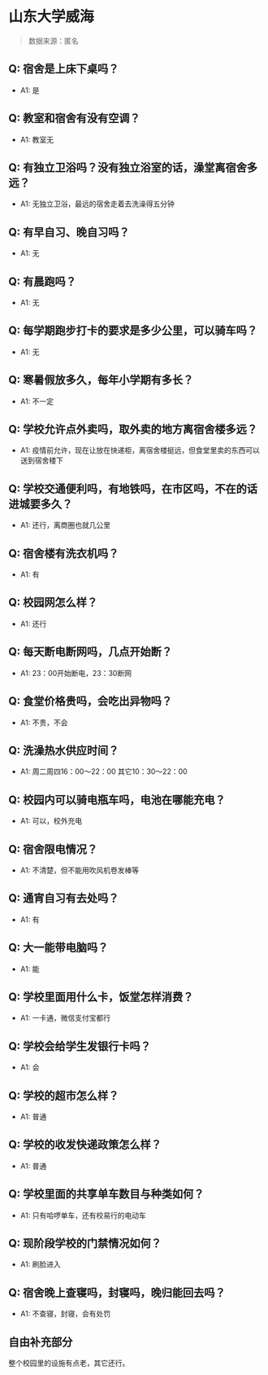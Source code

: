 # 山东大学威海

> 数据来源：匿名

## Q: 宿舍是上床下桌吗？

- A1: 是

## Q: 教室和宿舍有没有空调？

- A1: 教室无

## Q: 有独立卫浴吗？没有独立浴室的话，澡堂离宿舍多远？

- A1: 无独立卫浴，最远的宿舍走着去洗澡得五分钟

## Q: 有早自习、晚自习吗？

- A1: 无

## Q: 有晨跑吗？

- A1: 无

## Q: 每学期跑步打卡的要求是多少公里，可以骑车吗？

- A1: 无

## Q: 寒暑假放多久，每年小学期有多长？

- A1: 不一定

## Q: 学校允许点外卖吗，取外卖的地方离宿舍楼多远？

- A1: 疫情前允许，现在让放在快递柜，离宿舍楼挺远，但食堂里卖的东西可以送到宿舍楼下

## Q: 学校交通便利吗，有地铁吗，在市区吗，不在的话进城要多久？

- A1: 还行，离商圈也就几公里

## Q: 宿舍楼有洗衣机吗？

- A1: 有

## Q: 校园网怎么样？

- A1: 还行

## Q: 每天断电断网吗，几点开始断？

- A1: 23：00开始断电，23：30断网

## Q: 食堂价格贵吗，会吃出异物吗？

- A1: 不贵，不会

## Q: 洗澡热水供应时间？

- A1: 周二周四16：00～22：00 其它10：30～22：00

## Q: 校园内可以骑电瓶车吗，电池在哪能充电？

- A1: 可以，校外充电

## Q: 宿舍限电情况？

- A1: 不清楚，但不能用吹风机卷发棒等

## Q: 通宵自习有去处吗？

- A1: 有

## Q: 大一能带电脑吗？

- A1: 能

## Q: 学校里面用什么卡，饭堂怎样消费？

- A1: 一卡通，微信支付宝都行

## Q: 学校会给学生发银行卡吗？

- A1: 会

## Q: 学校的超市怎么样？

- A1: 普通

## Q: 学校的收发快递政策怎么样？

- A1: 普通

## Q: 学校里面的共享单车数目与种类如何？

- A1: 只有哈啰单车，还有校易行的电动车

## Q: 现阶段学校的门禁情况如何？

- A1: 刷脸进入

## Q: 宿舍晚上查寝吗，封寝吗，晚归能回去吗？

- A1: 不查寝，封寝，会有处罚

## 自由补充部分

整个校园里的设施有点老，其它还行。